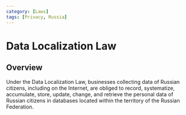 ```yaml
---
category: [Laws]
tags: [Privacy, Russia]
---
```


# Data Localization Law

## Overview

Under the Data Localization Law, businesses collecting data of Russian citizens, including on the Internet, are obliged to record, systematize, accumulate, store, update, change, and retrieve the personal data of Russian citizens in databases located within the territory of the Russian Federation.
